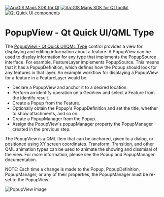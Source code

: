 [![ArcGIS Maps SDK for Qt](https://img.shields.io/badge/ArcGIS%20Maps%20SDK%20for%20Qt-0b5394)](https://developers.arcgis.com/qt/) [![ArcGIS Maps SDK for Qt toolkit](https://img.shields.io/badge/ArcGIS%20Maps%20SDK%20for%20Qt%20toolkit-ea4d13)](https://github.com/Esri/arcgis-maps-sdk-toolkit-qt) [![Qt Quick UI components](https://img.shields.io/badge/Qt%20Qt%20Quick%20UI%20components-ea4d13)](../../toolkitcpp/)

# PopupView - Qt Quick UI/QML Type

The [PopupView - Qt Quick UI/QML Type](https://developers.arcgis.com/qt/toolkit/api-reference/qml-popupview.html) control provides a view for displaying and editing information about a feature. A PopupView can be used to display information for any type that implements the PopupSource interface. For example, FeatureLayer implements PopupSource. This means that it has a PopupDefinition, which defines how the Popup should look for any features in that layer. An example workflow for displaying a PopupView for a feature in a FeatureLayer would be:

- Declare a PopupView and anchor it to a desired location.
- Perform an identify operation on a GeoView and select a Feature from the identify result.
- Create a Popup from the Feature.
- Optionally obtain the Popup's PopupDefinition and set the title, whether to show attachments, and so on.
- Create a PopupManager from the Popup.
- Assign the PopupView's popupManager property the PopupManager created in the previous step.

The PopupView is a QML Item that can be anchored, given to a dialog, or positioned using XY screen coordinates. Transform, Transition, and other QML animation types can be used to animate the showing and dissmisal of the view. For more information, please see the Popup and PopupManager documentation.

NOTE: Each time a change is made to the Popup, PopupDefinition, PopupManager, or any of their properties, the PopupManager must be re-set to the PopupView.

![PopupView image](https://developers.arcgis.com/qt/toolkit/api-reference/images/popupview.png)